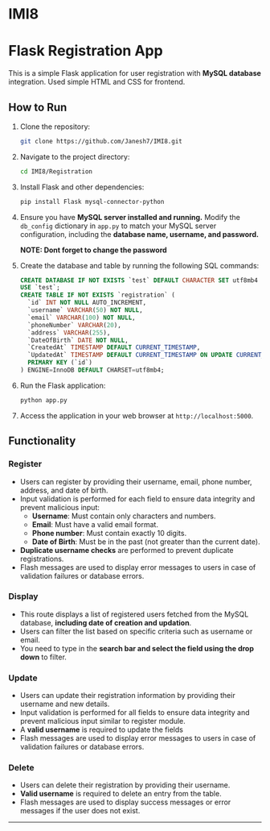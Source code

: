 # IMI8


# Flask Registration App

This is a simple Flask application for user registration with **MySQL database** integration. Used simple HTML and CSS for frontend.

## How to Run

1. Clone the repository:

    ```bash
    git clone https://github.com/Janesh7/IMI8.git
    ```

2. Navigate to the project directory:

    ```bash
    cd IMI8/Registration
    ```

3. Install Flask and other dependencies:

    ```bash
    pip install Flask mysql-connector-python
    ```

4. Ensure you have **MySQL server installed and running.** Modify the `db_config` dictionary in `app.py` to match your MySQL server configuration, including the **database name, username, and password.**

    **NOTE: Dont forget to change the password**

5. Create the database and table by running the following SQL commands:

    ```sql
    CREATE DATABASE IF NOT EXISTS `test` DEFAULT CHARACTER SET utf8mb4 COLLATE utf8mb4_general_ci;
    USE `test`;
    CREATE TABLE IF NOT EXISTS `registration` (
      `id` INT NOT NULL AUTO_INCREMENT,
      `username` VARCHAR(50) NOT NULL,
      `email` VARCHAR(100) NOT NULL,
      `phoneNumber` VARCHAR(20),
      `address` VARCHAR(255),
      `DateOfBirth` DATE NOT NULL,
      `CreatedAt` TIMESTAMP DEFAULT CURRENT_TIMESTAMP,
      `UpdatedAt` TIMESTAMP DEFAULT CURRENT_TIMESTAMP ON UPDATE CURRENT_TIMESTAMP,
      PRIMARY KEY (`id`)
    ) ENGINE=InnoDB DEFAULT CHARSET=utf8mb4;
    ```

6. Run the Flask application:

    ```bash
    python app.py
    ```

7. Access the application in your web browser at `http://localhost:5000`.

## Functionality

### Register

- Users can register by providing their username, email, phone number, address, and date of birth.
- Input validation is performed for each field to ensure data integrity and prevent malicious input:
    - **Username**: Must contain only characters and numbers.
    - **Email**: Must have a valid email format.
    - **Phone number**: Must contain exactly 10 digits.
    - **Date of Birth**: Must be in the past (not greater than the current date).
- **Duplicate username checks** are performed to prevent duplicate registrations.
- Flash messages are used to display error messages to users in case of validation failures or database errors.

### Display

- This route displays a list of registered users fetched from the MySQL database, **including date of creation and updation**.
- Users can filter the list based on specific criteria such as username or email.
- You need to type in the **search bar and select the field using the drop down** to filter.

### Update

- Users can update their registration information by providing their username and new details.
- Input validation is performed for all fields to ensure data integrity and prevent malicious input similar to register module.
- A **valid username** is required to update the fields
- Flash messages are used to display error messages to users in case of validation failures or database errors.

### Delete

- Users can delete their registration by providing their username.
- **Valid username** is required to delete an entry from the table. 
- Flash messages are used to display success messages or error messages if the user does not exist.

---


